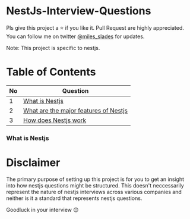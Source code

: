 # NestJs-Interview-Questions

Pls give this project a :star: if you like it. Pull Request are highly appreciated. You can follow me on twitter [@miles_slades](https://twitter.com/miles_slades) for updates.

Note: This project is specific to nestjs.

# Table of Contents

| No        | Question        |
| --------------- | --------------- |
| 1 | [What is Nestjs](#what-is-nestjs) |
| 2 | [What are the major features of Nestjs](#what-are-the-major-features-of-nestjs) |
| 3 | [How does Nestjs work](#How-does-nestjs-work) |


### What is Nestjs

# Disclaimer

The primary purpose of setting up this project is for you to get an insight into how nestjs questions might be structured. This doesn't neccessarily represent the nature of nestjs interviews across various companies and neither is it a standard that represents nestjs questions.

Goodluck in your interview :blush:
